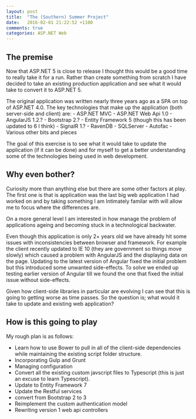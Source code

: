 ```yaml
---
layout: post
title:  "The (Southern) Summer Project"
date:   2016-02-01 21:22:52 +1100
comments: true
categories: ASP.NET Web
---
```

## The premise ##
Now that ASP.NET 5 is close to release I thought this would be a good time to really take it for a run.
Rather than create something from scratch I have decided to take an existing production application and see what it would take to convert it to ASP.NET 5.

The original application was written nearly three years ago as a SPA on top of ASP.NET 4.0. The key technologies that make up the application (both server-side and client) are:
    - ASP.NET MVC
    - ASP.NET Web Api 1.0
    - AngularJS 1.2.?
    - Bootstrap 2.?
    - Entity Framework 5 (though this has been updated to 6 I think)
    - SignalR 1.?
    - RavenDB
    - SQLServer
    - Autofac
    - Various other bits and pieces

The goal of this exercise is to see what it would take to update the application (if it can be done) and for myself to get a better understanding some of the technologies being used in web development. 

## Why even bother? ##
Curiosity more than anything else but there are some other factors at play.
The first one is that is application was the last big web application I had worked on and by taking something I am Intimately familar with will allow me to focus where the differences are.

On a more general level I am interested in how manage the problem of applications ageing and becoming stuck in a technological backwater. 

Even though this application is only 2+ years old we have already hit some issues with inconsistencies between browser and framework. For example the client recently updated to IE 10 (they are government so things move slowly) which caused a problem with AngularJS and the displaying data on the page. Updating to the latest version of Angular fixed the initial problem but this introduced some unwanted side-effects. To solve we ended up testing earlier version of Angular till we found the one that fixed the initial issue without side-effects.

Given how client-side libraries in particular are evolving I can see that this is going to getting worse as time passes. So the question is; what would it take to update and existing web application?

## How is this going to play ##
My rough plan is as follows:
- Learn how to use Bower to pull in all of the client-side dependencies while maintaining the existing script folder structure.
- Incorporating Gulp and Grunt
- Managing configuration
- Convert all the existing custom javscript files to Typescript (this is just an excuse to learn Typescript).
- Update to Entity Framework 7
- Update the Restful services
- convert from Bootstrap 2 to 3
- Reimplement the custom authentication model
- Rewriting version 1 web api controllers
